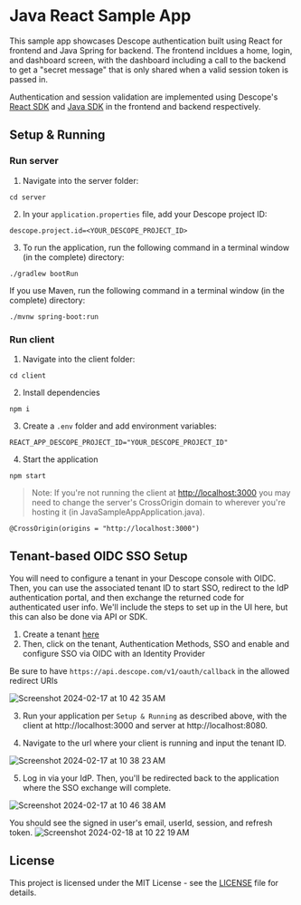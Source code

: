 # Java React Sample App

This sample app showcases Descope authentication built using React for frontend and Java Spring for backend. The frontend incldues a home, login, and dashboard screen, with the dashboard including a call to the backend to get a "secret message" that is only shared when a valid session token is passed in.

Authentication and session validation are implemented using Descope's [React SDK](https://github.com/descope/react-sdk) and [Java SDK](https://github.com/descope/descope-java) in the frontend and backend respectively.

## Setup & Running

### Run server

1. Navigate into the server folder:

```
cd server
```

2. In your `application.properties` file, add your Descope project ID:

```
descope.project.id=<YOUR_DESCOPE_PROJECT_ID>
```

3. To run the application, run the following command in a terminal window (in the complete) directory:

```
./gradlew bootRun
```

If you use Maven, run the following command in a terminal window (in the complete) directory:

```
./mvnw spring-boot:run
```

### Run client

1. Navigate into the client folder:

```
cd client
```

2. Install dependencies

```
npm i
```

3. Create a `.env` folder and add environment variables:

```
REACT_APP_DESCOPE_PROJECT_ID="YOUR_DESCOPE_PROJECT_ID"
```

4. Start the application

```
npm start
```

>Note: If you're not running the client at <http://localhost:3000> you may need to change the server's CrossOrigin domain to wherever you're hosting it (in JavaSampleAppApplication.java).

```
@CrossOrigin(origins = "http://localhost:3000")
```

## Tenant-based OIDC SSO Setup

You will need to configure a tenant in your Descope console with OIDC. Then, you can use the associated tenant ID to start SSO, redirect to the IdP authentication portal, and then exchange the returned code for 
authenticated user info. We'll include the steps to set up in the UI here, but this can also be done via API or SDK.

1. Create a tenant [here](https://app.descope.com/tenants)
2. Then, click on the tenant, Authentication Methods, SSO and enable and configure SSO via OIDC with an Identity Provider

Be sure to have `https://api.descope.com/v1/oauth/callback` in the allowed redirect URIs

![Screenshot 2024-02-17 at 10 42 35 AM](https://github.com/descope-sample-apps/java-react-sample-app/assets/46854522/76cf59da-5e8e-4067-b601-23445b05bf77)

3. Run your application per `Setup & Running` as described above, with the client at http://localhost:3000 and server at http://localhost:8080.

4. Navigate to the url where your client is running and input the tenant ID.

![Screenshot 2024-02-17 at 10 38 23 AM](https://github.com/descope-sample-apps/java-react-sample-app/assets/46854522/a7647954-c166-447a-b848-0171364210a2)

5. Log in via your IdP. Then, you'll be redirected back to the application where the SSO exchange will complete.

![Screenshot 2024-02-17 at 10 46 38 AM](https://github.com/descope-sample-apps/java-react-sample-app/assets/46854522/0159a703-20a3-4a2e-b25c-120c043f66a2)

You should see the signed in user's email, userId, session, and refresh token.
![Screenshot 2024-02-18 at 10 22 19 AM](https://github.com/descope-sample-apps/java-react-sample-app/assets/46854522/3feb9585-d508-4d8b-ac13-e1cd54307c3f)



## License

This project is licensed under the MIT License - see the [LICENSE](LICENSE) file for details.
